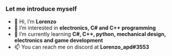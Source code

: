 ### Let me introduce myself ###
- 👋 Hi, I’m **Lorenzo**
- 👀 I’m interested in **electronics, C# and C++ programming**
- 🌱 I’m currently learning **C#, C++, python, mechanical design, electronics and game development**
- 📫 You can reach me on discord at **Lorenzo_apd#3553**
